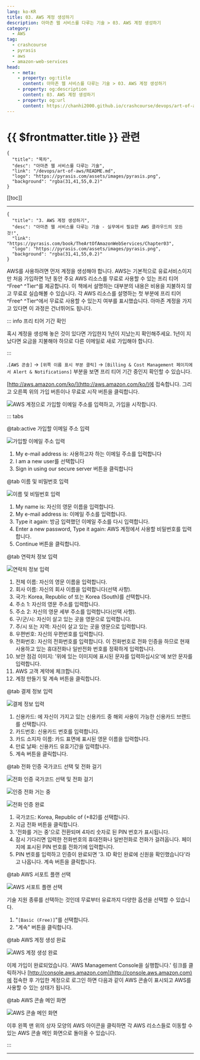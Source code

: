 ```yaml
---
lang: ko-KR
title: 03. AWS 계정 생성하기
description: 아마존 웹 서비스를 다루는 기술 > 03. AWS 계정 생성하기
category:
  - AWS
tag: 
  - crashcourse
  - pyrasis
  - aws 
  - amazon-web-services
head:
  - - meta:
    - property: og:title
      content: 아마존 웹 서비스를 다루는 기술 > 03. AWS 계정 생성하기
    - property: og:description
      content: 03. AWS 계정 생성하기
    - property: og:url
      content: https://chanhi2000.github.io/crashcourse/devops/art-of-aws/03.html
---
```


# {{ $frontmatter.title }} 관련

```component VPCard
{
  "title": "목차",
  "desc": "아마존 웹 서비스를 다루는 기술",
  "link": "/devops/art-of-aws/README.md",
  "logo": "https://pyrasis.com/assets/images/pyrasis.png",
  "background": "rgba(31,41,55,0.2)"
}
```

[[toc]]

---

```component VPCard
{
  "title": "3. AWS 계정 생성하기",
  "desc": "아마존 웹 서비스를 다루는 기술 - 실무에서 필요한 AWS 클라우드의 모든 것!",
  "link": "https://pyrasis.com/book/TheArtOfAmazonWebServices/Chapter03",
  "logo": "https://pyrasis.com/assets/images/pyrasis.png",
  "background": "rgba(31,41,55,0.2)"
}
```

AWS를 사용하려면 먼저 계정을 생성해야 합니다. AWS는 기본적으로 유료서비스이지만 처음 가입하면 1년 동안 주요 AWS 리소스를 무료로 사용할 수 있는 프리 티어^Free^ ^Tier^를 제공합니다. 이 책에서 설명하는 대부분의 내용은 비용을 지불하지 않고 무료로 실습해볼 수 있습니다. 각 AWS 리소스를 설명하는 첫 부분에 프리 티어^Free^ ^Tier^에서 무료로 사용할 수 있는지 여부를 표시했습니다. 아마존 계정을 가지고 있다면 이 과정은 건너뛰어도 됩니다.

::: info 프리 티어 기간 확인

혹시 계정을 생성해 놓은 것이 있다면 가입한지 1년이 지났는지 확인해주세요. 1년이 지났다면 요금을 지불해야 하므로 다른 이메일로 새로 가입해야 합니다.

:::

.<FontIcon icon="iconfont icon-select"/>`[AWS 콘솔]` → `[위쪽 이름 표시 부분 클릭]` → `[Billing & Cost Management 페이지에서 Alert & Notifications]` 부분을 보면 프리 티어 기간 중인지 확인할 수 있습니다.

[http://aws.amazon.com/ko/](http://aws.amazon.com/ko/)에 접속합니다. 그리고 오른쪽 위의 가입 버튼이나 무료로 시작 버튼을 클릭합니다.

![AWS 계정으로 가입할 이메일 주소를 입력하고, 가입을 시작합니다.](https://pyrasis.com/assets/images/TheArtOfAmazonWebServicesChapter03/1.png)

::: tabs

@tab:active 가입할 이메일 주소 입력

![가입할 이메일 주소 입력](https://pyrasis.com/assets/images/TheArtOfAmazonWebServicesChapter03/2.png)

1. My e-mail address is: 사용하고자 하는 이메일 주소를 입력합니다
2. I am a new user를 선택합니다
3. Sign in using our secure server 버튼을 클릭합니다

@tab 이름 및 비밀번호 입력

![이름 및 비밀번호 입력](https://pyrasis.com/assets/images/TheArtOfAmazonWebServicesChapter03/3.png)

1. My name is: 자신의 영문 이름을 입력합니다.
2. My e-mail address is: 이메일 주소를 입력합니다.
3. Type it again: 방금 입력했던 이메일 주소를 다시 입력합니다.
4. Enter a new password, Type it again: AWS 계정에서 사용할 비밀번호를 입력합니다.
5. Continue 버튼을 클릭합니다.

@tab 연락처 정보 입력

![연락처 정보 입력](https://pyrasis.com/assets/images/TheArtOfAmazonWebServicesChapter03/4_.png)

1. 전체 이름: 자신의 영문 이름을 입력합니다.
2. 회사 이름: 자신의 회사 이름을 입력합니다(선택 사항).
3. 국가: Korea, Republic of 또는 Korea (South)를 선택합니다.
4. 주소 1: 자신의 영문 주소를 입력합니다.
5. 주소 2: 자신의 영문 세부 주소를 입력합니다(선택 사항).
6. 구/군/시: 자신이 살고 있는 곳을 영문으로 입력합니다.
7. 주/시 또는 지역: 자신이 살고 있는 곳을 영문으로 입력합니다.
8. 우편번호: 자신의 우편번호를 입력합니다.
9. 전화번호: 자신의 전화번호를 입력합니다. 이 전화번호로 전화 인증을 하므로 현재 사용하고 있는 휴대전화나 일반전화 번호를 정확하게 입력합니다.
10. 보안 점검 이미지: '위에 있는 이미지에 표시된 문자를 입력하십시오'에 보안 문자를 입력합니다.
11. AWS 고객 계약에 체크합니다.
12. 계정 만들기 및 계속 버튼을 클릭합니다.

@tab 결제 정보 입력

![결제 정보 입력](https://pyrasis.com/assets/images/TheArtOfAmazonWebServicesChapter03/5_.png)

1. 신용카드: 에 자신이 가지고 있는 신용카드 중 해외 사용이 가능한 신용카드 브랜드를 선택합니다.
2. 카드번호: 신용카드 번호를 입력합니다.
3. 카드 소지자 이름: 카드 표면에 표시된 영문 이름을 입력합니다.
4. 만료 날짜: 신용카드 유효기간을 입력합니다.
5. 계속 버튼을 클릭합니다.

@tab 전화 인증 국가코드 선택 및 전화 걸기

![전화 인증 국가코드 선택 및 전화 걸기](https://pyrasis.com/assets/images/TheArtOfAmazonWebServicesChapter03/6_.png)

![인증 전화 거는 중](https://pyrasis.com/assets/images/TheArtOfAmazonWebServicesChapter03/7_.png)

![전화 인증 완료](https://pyrasis.com/assets/images/TheArtOfAmazonWebServicesChapter03/8_.png)

1. 국가코드: Korea, Republic of (+82)를 선택합니다.
2. 지금 전화 버튼을 클릭합니다.
3. '전화를 거는 중'으로 전환되며 4자리 숫자로 된 PIN 번호가 표시됩니다.
4. 잠시 기다리면 입력한 전화번호의 휴대전화나 일반전화로 전화가 걸려옵니다. 페이지에 표시된 PIN 번호를 전화기에 입력합니다.
5. PIN 번호를 입력하고 인증이 완료되면 '3. ID 확인 완료에 신원을 확인했습니다'라고 나옵니다. 계속 버튼을 클릭합니다.

@tab AWS 서포트 플랜 선택

![AWS 서포트 플랜 선택](https://pyrasis.com/assets/images/TheArtOfAmazonWebServicesChapter03/9.png)

기술 지원 종류를 선택하는 것인데 무료부터 유료까지 다양한 옵션을 선택할 수 있습니다.

1. "<FontIcon icon="iconfont icon-select"/>`[Basic (Free)]`"를 선택합니다.
2. "계속" 버튼을 클릭합니다.

@tab AWS 계정 생성 완료

![AWS 계정 생성 완료](https://pyrasis.com/assets/images/TheArtOfAmazonWebServicesChapter03/10_.png)

이제 가입이 완료되었습니다. 'AWS Management Console을 실행합니다.' 링크를 클릭하거나 [http://console.aws.amazon.com](http://console.aws.amazon.com)에 접속한 후 가입한 계정으로 로그인 하면 다음과 같이 AWS 콘솔이 표시되고 AWS를 사용할 수 있는 상태가 됩니다.

@tab AWS 콘솔 메인 화면

![AWS 콘솔 메인 화면](https://pyrasis.com/assets/images/TheArtOfAmazonWebServicesChapter03/11_.png)

이후 왼쪽 맨 위의 상자 모양의 AWS 아이콘을 클릭하면 각 AWS 리소스들로 이동할 수 있는 AWS 콘솔 메인 화면으로 돌아올 수 있습니다.

:::

---

<TagLinks />